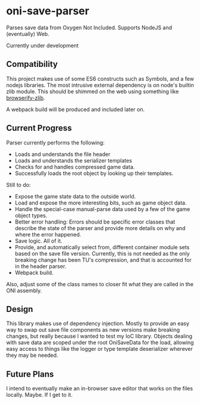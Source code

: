 # oni-save-parser

Parses save data from Oxygen Not Included.  Supports NodeJS and (eventually) Web.

Currently under development

## Compatibility

This project makes use of some ES6 constructs such as Symbols, and a few nodejs libraries.
The most intrusive external dependency is on node's builtin zlib module.  This should be shimmed on the web
using something like [browserify-zlib](https://www.npmjs.com/package/browserify-zlib).

A webpack build will be produced and included later on.

## Current Progress

Parser currently performs the following:
- Loads and understands the file header
- Loads and understands the serializer templates
- Checks for and handles compressed game data.
- Successfully loads the root object by looking up their templates.

Still to do:
- Expose the game state data to the outside world.
- Load and expose the more interesting bits, such as game object data.
- Handle the special-case manual-parse data used by a few of the game object types.
- Better error handling: Errors should be specific error classes that describe the state of the parser and
    provide more details on why and where the error happened.
- Save logic.  All of it.
- Provide, and automatically select from, different container module sets based on the save file version.
    Currently, this is not needed as the only breaking change has been TU's compression, and that is
    accounted for in the header parser.
- Webpack build.

Also, adjust some of the class names to closer fit what they are called in the ONI assembly.

## Design

This library makes use of dependency injection.  Mostly to provide an easy way to swap out save file
components as new versions make breaking changes, but really because I wanted to test my IoC library.
Objects dealing with save data are scoped under the root OniSaveData for the load, allowing
easy access to things like the logger or type template deserializer wherever they may be needed.

## Future Plans

I intend to eventually make an in-browser save editor that works on the files locally.  Maybe.  If I get to it.